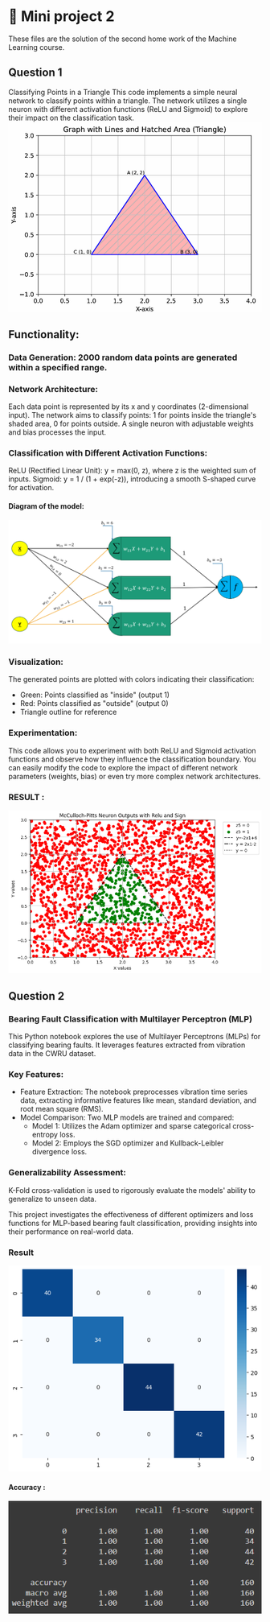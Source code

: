 
# 📗 Mini project 2
These files are the solution of the second home work of the Machine Learning course.

## Question 1 

Classifying Points in a Triangle
This code implements a simple neural network to classify points within a triangle. The network utilizes a single neuron with different activation functions (ReLU and Sigmoid) to explore their impact on the classification task.
![alt text](1_6.png)


## Functionality:

### Data Generation: 2000 random data points are generated within a specified range.

### Network Architecture:
Each data point is represented by its x and y coordinates (2-dimensional input).
The network aims to classify points: 1 for points inside the triangle's shaded area, 0 for points outside.
A single neuron with adjustable weights and bias processes the input.

### Classification with Different Activation Functions:
ReLU (Rectified Linear Unit): y = max(0, z), where z is the weighted sum of inputs.
Sigmoid: y = 1 / (1 + exp(-z)), introducing a smooth S-shaped curve for activation.

#### Diagram of the model: 

![alt text](1_8.png)

### Visualization:
 The generated points are plotted with colors indicating their classification:
- Green: Points classified as "inside" (output 1)
- Red: Points classified as "outside" (output 0)
- Triangle outline for reference

### Experimentation:

This code allows you to experiment with both ReLU and Sigmoid activation functions and observe how they influence the classification boundary. You can easily modify the code to explore the impact of different network parameters (weights, bias) or even try more complex network architectures.

### RESULT :
![alt text](1_5.png)


## Question 2 

### Bearing Fault Classification with Multilayer Perceptron (MLP)

This Python notebook explores the use of Multilayer Perceptrons (MLPs) for classifying bearing faults. It leverages features extracted from vibration data in the CWRU dataset.

### Key Features:

- Feature Extraction: The notebook preprocesses vibration time series data, extracting informative features like mean, standard deviation, and root mean square (RMS).
- Model Comparison: Two MLP models are trained and compared:
  - Model 1: Utilizes the Adam optimizer and sparse categorical cross-entropy loss.
  - Model 2: Employs the SGD optimizer and Kullback-Leibler divergence loss.

### Generalizability Assessment:
 K-Fold cross-validation is used to rigorously evaluate the models' ability to generalize to unseen data.

This project investigates the effectiveness of different optimizers and loss functions for MLP-based bearing fault classification, providing insights into their performance on real-world data.

### Result

![alt text](2_10.png)

#### Accuracy :

![alt text](2_11.png)